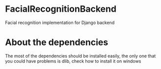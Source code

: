 # FacialRecognitionBackend
Facial recognition implementation for Django backend
# About the dependencies 
The most of the dependencies should be installed easily, the only one that you could have problems is dlib,
check how to install it on windows
